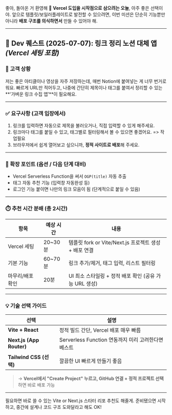 좋아, 돌아온 거 환영해 🎉
**Vercel 도입을 시작점으로 삼으려는 오늘**, 아주 좋은 선택이야.
앞으로 템플릿/보일러플레이트로 발전할 수 있으려면, 이번 미션은 단순히 기능뿐만 아니라 **배포 구조를 의식하면서** 만들 수 있어야 해.

---

## 🎯 Dev 퀘스트 (2025-07-07): 링크 정리 노션 대체 앱 *(Vercel 세팅 포함)*

### 🧭 고객 상황

저는 좋은 아티클이나 영상을 자주 저장하는데, 매번 Notion에 붙여넣는 게 너무 번거로워요.
빠르게 URL만 적어두고, 나중에 간단히 제목이나 태그를 붙여서 정리할 수 있는 \*\*‘가벼운 링크 수집 앱’\*\*이 필요해요.

---

### ✅ 요구사항 (고객 입장에서)

1. 링크를 입력하면 자동으로 제목을 불러오거나, 직접 입력할 수 있게 해주세요.
2. 링크마다 태그를 붙일 수 있고, 태그별로 필터링해서 볼 수 있으면 좋겠어요.
=> 작업필요
3. 브라우저에서 쉽게 열어보고 싶으니까, **정적 사이트로 배포**해 주세요.

---

### 🧪 확장 포인트 (옵션 / 다음 단계 대비)

* Vercel Serverless Function을 써서 `OGP(title)` 자동 추출
* 태그 자동 추천 기능 (입력창 자동완성 등)
* 로그인 기능 붙이면 나만의 링크 모음이 됨 (단계적으로 붙일 수 있음)

---

### ⏱️ 추천 시간 분배 (총 2시간)

| 항목        | 예상 시간   | 내용                                       |
| --------- | ------- | ---------------------------------------- |
| Vercel 세팅 | 20\~30분 | 템플릿 fork or Vite/Next.js 프로젝트 생성 + 배포 연결 |
| 기본 기능     | 60\~70분 | 링크 추가/제거, 태그 입력, 리스트 필터링                 |
| 마무리/배포 확인 | 20분     | UI 최소 스타일링 + 정적 배포 확인 (공유 가능 URL 생성)     |

---

### 💡 기술 선택 가이드

| 선택                       | 설명                                    |
| ------------------------ | ------------------------------------- |
| **Vite + React**         | 정적 빌드 간단, Vercel 배포 매우 빠름             |
| **Next.js (App Router)** | Serverless Function 연동까지 미리 고려한다면 베스트 |
| **Tailwind CSS (선택)**    | 깔끔한 UI 빠르게 만들기 좋음                     |

> → **Vercel에서 "Create Project" 누르고, GitHub 연결 + 정적 프로젝트 선택**하면 바로 배포 가능

---

필요하면 바로 쓸 수 있는 Vite or Next.js 스타터 리포 추천도 해줄게.
준비됐으면 시작하고, 중간에 설계나 코드 구조 도와달라고 해도 OK!
